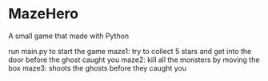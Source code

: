 # MazeHero
A small game that made with Python

run main.py to start the game
maze1: try to collect 5 stars and get into the door before the ghost caught you
maze2: kill all the monsters by moving the box 
maze3: shoots the ghosts before they caught you
